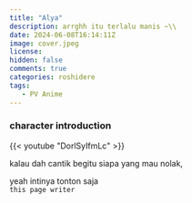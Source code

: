 ```yaml
---
title: "Alya"
description: arrghh itu terlalu manis ~\\
date: 2024-06-08T16:14:11Z
image: cover.jpeg
license: 
hidden: false
comments: true
categories: roshidere
tags: 
   - PV Anime
---
```


### character introduction

{{< youtube "DorlSyIfmLc" >}}

kalau dah cantik begitu siapa yang mau nolak,  

yeah intinya tonton saja <br>
`this page writer`


